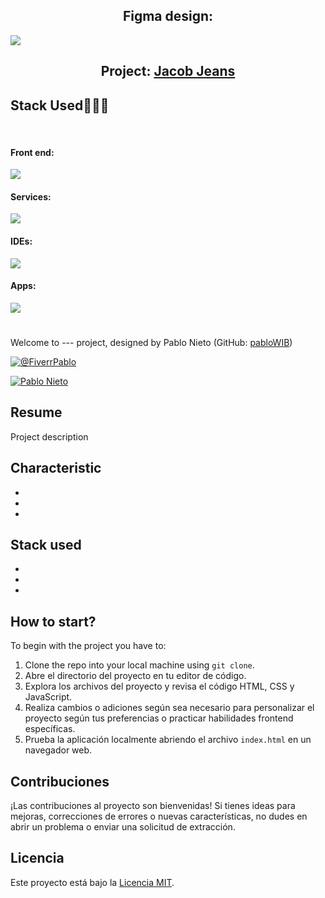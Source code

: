 <h2 align="center">Figma design: <a href="https://www.figma.com/design/SDvnMipMath9VN8JGWw469/jacob-jeans?t=FmXk7ydndceoVhe9-0"></a></h2>

<img src="img/hero.jpg">

<h2 align="center">Project: <a href="https://jacob-jeans.vercel.app/">Jacob Jeans</a></h2>

<h2>Stack Used👨🏻‍💻</h2>
<br>
<h4>Front end: </h4>
<img src="https://skillicons.dev/icons?i=html,css,sass,js,jquery"/>

<h4>Services: </h4>
<img src="https://skillicons.dev/icons?i=git,github"/>

<h4>IDEs: </h4>
<img src="https://skillicons.dev/icons?i=vscode"/>

<h4>Apps:</h4>
<img src="https://skillicons.dev/icons?i=figma" />

<h1></h1>

<p>Welcome to --- project, designed by Pablo Nieto (GitHub: <a href="https://github.com/pabloWIB">pabloWIB</a>)</p>

<a href="https://www.fiverr.com/pablonietop" target="blank"><img align="center" src="https://img.shields.io/badge/fiverr-1DBF73?style=for-the-badge&logo=fiverr&logoColor=white" alt="@FiverrPablo"  /></a>

<a href="https://www.linkedin.com/in/pablo-nieto-perez-39a530292/" target="blank"><img align="center" src="https://img.shields.io/badge/LinkedIn-0077B5?style=for-the-badge&logo=linkedin&logoColor=white" alt="Pablo Nieto"/></a>

<h2>Resume</h2>

<p>Project description</p>

<h2>Characteristic</h2>

<ul>
    <li><strong></strong></li>
    <li><strong></strong></li>
    <li><strong></strong></li>
</ul>

<h2>Stack used</h2>

<ul>
    <li><strong></strong></li>
    <li><strong></strong></li>
    <li><strong></strong></li>
</ul>

<h2>How to start?</h2>

<p>To begin with the project you have to:</p>

<ol>
    <li>Clone the repo into your local machine using <code>git clone</code>.</li>
    <li>Abre el directorio del proyecto en tu editor de código.</li>
    <li>Explora los archivos del proyecto y revisa el código HTML, CSS y JavaScript.</li>
    <li>Realiza cambios o adiciones según sea necesario para personalizar el proyecto según tus preferencias o practicar habilidades frontend específicas.</li>
    <li>Prueba la aplicación localmente abriendo el archivo <code>index.html</code> en un navegador web.</li>
</ol>

<h2>Contribuciones</h2>

<p>¡Las contribuciones al proyecto son bienvenidas! Si tienes ideas para mejoras, correcciones de errores o nuevas características, no dudes en abrir un problema o enviar una solicitud de extracción.</p>

<h2>Licencia</h2>
<p>Este proyecto está bajo la <a href="LICENSE">Licencia MIT</a>.</p>
